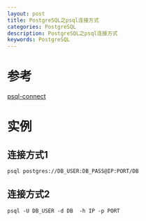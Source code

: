 ```yaml
---
layout: post
title: PostgreSQL之psql连接方式 
categories: PostgreSQL
description: PostgreSQL之psql连接方式 
keywords: PostgreSQL
---
```

# 参考
[psql-connect](https://www.jianshu.com/p/f246dc45e6dc)

# 实例
## 连接方式1
```shell
psql postgres://DB_USER:DB_PASS@IP:PORT/DB
```

## 连接方式2
```shell
psql -U DB_USER -d DB  -h IP -p PORT 
```
